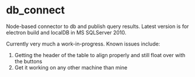 # db_connect
Node-based connector to db and publish query results. Latest version is for electron build and localDB in MS SQLServer 2010.

Currently very much a work-in-progress. Known issues include:

1. Getting the header of the table to align properly and still float over with the buttons
2. Get it working on any other machine than mine
